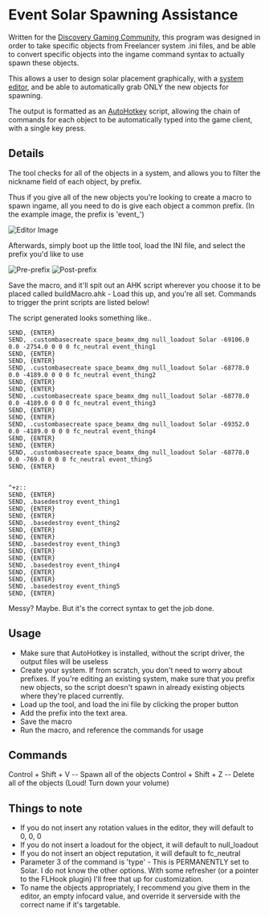 # Event Solar Spawning Assistance
Written for the [Discovery Gaming Community](http://www.discoverygc.com/forums), this program was designed in order to take specific objects from Freelancer system .ini files, and be able to convert specific objects into the ingame command syntax to actually spawn these objects.

This allows a user to design solar placement graphically, with a [system editor](http://stfx.github.io/freelancermodstudio/), and be able to automatically grab ONLY the new objects for spawning.

The output is formatted as an [AutoHotkey](https://autohotkey.com/) script, allowing the chain of commands for each object to be automatically typed into the game client, with a single key press.

## Details
The tool checks for all of the objects in a system, and allows you to filter the nickname field of each object, by prefix. 

Thus if you give all of the new objects you're looking to create a macro to spawn ingame, all you need to do is give each object a common prefix. (In the example image, the prefix is 'event_')

![Editor Image](https://image.ibb.co/giQoOS/Editor.png)

Afterwards, simply boot up the little tool, load the INI file, and select the prefix you'd like to use

![Pre-prefix](https://image.ibb.co/j4f53S/loadIni.png)
![Post-prefix](https://image.ibb.co/dQw1cn/filterini.png)

Save the macro, and it'll spit out an AHK script wherever you choose it to be placed called buildMacro.ahk - Load this up, and you're all set. Commands to trigger the print scripts are listed below!

The script generated looks something like..
```^+v::
SEND, {ENTER}
SEND, .custombasecreate space_beamx_dmg null_loadout Solar -69106.0 0.0 -2754.0 0 0 0 fc_neutral event_thing1
SEND, {ENTER}
SEND, {ENTER}
SEND, .custombasecreate space_beamx_dmg null_loadout Solar -68778.0 0.0 -4189.0 0 0 0 fc_neutral event_thing2
SEND, {ENTER}
SEND, {ENTER}
SEND, .custombasecreate space_beamx_dmg null_loadout Solar -68778.0 0.0 -4189.0 0 0 0 fc_neutral event_thing3
SEND, {ENTER}
SEND, {ENTER}
SEND, .custombasecreate space_beamx_dmg null_loadout Solar -69352.0 0.0 -4189.0 0 0 0 fc_neutral event_thing4
SEND, {ENTER}
SEND, {ENTER}
SEND, .custombasecreate space_beamx_dmg null_loadout Solar -68778.0 0.0 -769.0 0 0 0 fc_neutral event_thing5
SEND, {ENTER}


^+z::
SEND, {ENTER}
SEND, .basedestroy event_thing1
SEND, {ENTER}
SEND, {ENTER}
SEND, .basedestroy event_thing2
SEND, {ENTER}
SEND, {ENTER}
SEND, .basedestroy event_thing3
SEND, {ENTER}
SEND, {ENTER}
SEND, .basedestroy event_thing4
SEND, {ENTER}
SEND, {ENTER}
SEND, .basedestroy event_thing5
SEND, {ENTER}
```

Messy? Maybe. But it's the correct syntax to get the job done.


## Usage

- Make sure that AutoHotkey is installed, without the script driver, the output files will be useless
- Create your system. If from scratch, you don't need to worry about prefixes. If you're editing an existing system, make sure that you prefix new objects, so the script doesn't spawn in already existing objects where they're placed currently.
- Load up the tool, and load the ini file by clicking the proper button
- Add the prefix into the text area.
- Save the macro
- Run the macro, and reference the commands for usage

## Commands
Control + Shift + V -- Spawn all of the objects
Control + Shift + Z -- Delete all of the objects (Loud! Turn down your volume)

## Things to note

-   If you do not insert any rotation values in the editor, they will default to 0, 0, 0  
-   If you do not insert a loadout for the object, it will default to null_loadout  
-   If you do not insert an object reputation, it will default to fc_neutral  
-   Parameter 3 of the command is 'type' - This is PERMANENTLY set to Solar. I do not know the other options. With some refresher (or a pointer to the FLHook plugin) I'll free that up for customization.  
-   To name the objects appropriately, I recommend you give them in the editor, an empty infocard value, and override it serverside with the correct name if it's targetable.

